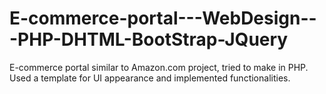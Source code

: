 # E-commerce-portal---WebDesign---PHP-DHTML-BootStrap-JQuery
E-commerce portal similar to Amazon.com project, tried to make in PHP. Used a template for UI appearance and implemented functionalities.

